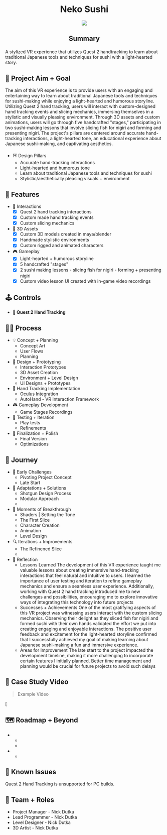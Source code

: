 <h1 align="center">Neko Sushi</h1>

<p align="center">
  <img src="https://github.com/NickDutka/NekoSushi_URP/assets/104876986/2e02486b-8733-45a8-aff2-d225d003c7ed">
<p align="center">

## <p align="center">Summary<p align="center">
A stylized VR experience that utilizes Quest 2 handtracking to learn about traditional Japanese tools and techniques for sushi with a light-hearted story.

## 🎯 Project Aim + Goal
The aim of this VR experience is to provide users with an engaging and entertaining way to learn about traditional Japanese tools and techniques for sushi-making while enjoying a light-hearted and humorous storyline. Utilizing Quest 2 hand tracking, users will interact with custom-designed hand tracking events and slicing mechanics, immersing themselves in a stylistic and visually pleasing environment. Through 3D assets and custom animations, users will go through five handcrafted "stages," participating in two sushi-making lessons that involve slicing fish for nigiri and forming and presenting nigiri. The project's pillars are centered around accurate hand-tracking interactions, a light-hearted tone, an educational experience about Japanese sushi-making, and captivating aesthetics.

* ⛩️ Design Pillars
  - Accurate hand-tracking interactions
  - Light-hearted and humorous tone
  - Learn about traditional Japanese tools and techniques for sushi 
  - Stylistic/aesthetically pleasing visuals + environment
    
## 📝 Features
* 🔮 Interactions
    - [x] Quest 2 hand tracking interactions
    - [x] Custom made hand tracking events 
    - [x] Custom slicing mechanics   
* 🧱 3D Assets
    - [x] Custom 3D models created in maya/blender         
    - [x] Handmade stylistic environments     
    - [x] Custom rigged and animated characters  
* 🎮 Gameplay 
    - [x] Light-hearted + humorous storyline
    - [x] 5 handcrafted "stages"               
    - [x] 2 sushi making lessons - slicing fish for nigiri - forming + presenting nigiri
    - [x] Custom video lesson UI created with in-game video recordings
    
## 🕹️ Controls
* **🙌 Quest 2 Hand Tracking**

## 👩‍💻 Process 

* 💡 Concept + Planning
  - Concept Art
  - User Flows
  - Planning
* 🎨 Design + Prototyping
  - Interaction Prototypes
  - 3D Asset Creation
  - Environment + Level Design
  - UI Designs + Prototypes
* 👋 Hand Tracking Implementation
  - Oculus Integration
  - AutoHand - VR Interaction Framework
* 🎮 Gameplay Development
  - Game Stages Recordings
* 🧪 Testing + Iteration
  - Play tests
  - Refinements
* 💎 Finalization + Polish
  - Final Version
  - Optimizations

## 🚀 Journey

* 🧩 Early Challenges
  - Pivoting Project Concept
  - Late Start
* 🔄 Adaptations + Solutions
  - Shotgun Design Process
  - Modular Approach
  - 
* 🌟 Moments of Breakthrough
  - Shaders | Setting the Tone
  - The First Slice
  - Character Creation
  - Animation
  - Level Design
* 🔍 Iterations + Improvements
  - The Refinened Slice
  - 
* 🌄 Reflection
  - Lessons Learned
  The development of this VR experience taught me valuable lessons about creating immersive hand-tracking interactions that feel natural and intuitive to users. I learned the importance of user testing and iteration to refine gameplay mechanics and ensure a seamless user experience. Additionally, working with Quest 2 hand tracking introduced me to new challenges and possibilities, encouraging me to explore innovative ways of integrating this technology into future projects
  - Successes + Achievements
One of the most gratifying aspects of this VR project was witnessing users interact with the custom slicing mechanics. Observing their delight as they sliced fish for nigiri and formed sushi with their own hands validated the effort we put into creating engaging and enjoyable interactions. The positive user feedback and excitement for the light-hearted storyline confirmed that I successfully achieved my goal of making learning about Japanese sushi-making a fun and immersive experience.
  - Areas for Improvement
  The late start to the project impacted the development timeline, making it more challenging to incorporate certain features I initially planned. Better time management and planning would be crucial for future projects to avoid such delays

## 📼 Case Study Video 
> Example Video

[![]()
## 🗺️ Roadmap + Beyond

* 
    - 
    - 
          
* 
    - 
    
## 🚧 Known Issues
Quest 2 Hand Tracking is unsupported for PC builds.

## 🔧 Team + Roles
  - Project Manager - Nick Dutka
  - Lead Programmer - Nick Dutka
  - Level Designer - Nick Dutka
  - 3D Artist - Nick Dutka
